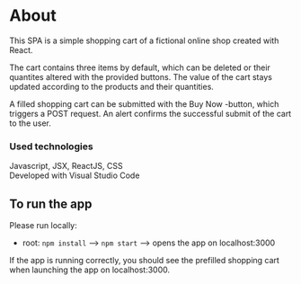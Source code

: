 # About

This SPA is a simple shopping cart of a fictional online shop created with React. 

The cart contains three items by default, which can be deleted or their quantites altered with the provided buttons. The value of the cart stays updated according to the products and their quantities.

A filled shopping cart can be submitted with the Buy Now -button, which triggers a POST request. An alert confirms the successful submit of the cart to the user.

### Used technologies

Javascript, JSX, ReactJS, CSS <br>
Developed with Visual Studio Code

## To run the app

Please run locally:

- root: `npm install` --> `npm start` --> opens the app on localhost:3000

If the app is running correctly, you should see the prefilled shopping cart when launching the app on localhost:3000.


